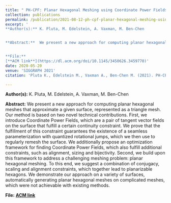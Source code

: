 ```yaml
---
title: " PH-CPF: Planar Hexagonal Meshing using Coordinate Power Fields"
collection: publications
permalink: /publication/2021-08-12-ph-cpf-planar-hexagonal-meshing-using-coordinate-power-fields
excerpt: '
**Author(s):** K. Pluta, M. Edelstein, A. Vaxman, M. Ben-Chen


**Abstract:**  We present a new approach for computing planar hexagonal meshes that approximate a given surface, represented as a triangle mesh. Our method is based on two novel technical contributions. First, we introduce Coordinate Power Fields, which are a pair of tangent vector fields on the surface that fulfill a certain continuity constraint. We prove that the fulfillment of this constraint guarantees the existence of a seamless parameterization with quantized rotational jumps, which we then use to regularly remesh the surface. We additionally propose an optimization framework for finding Coordinate Power Fields, which also fulfill additional constraints, such as alignment, sizing and bijectivity. Second, we build upon this framework to address a challenging meshing problem: planar hexagonal meshing. To this end, we suggest a combination of conjugacy, scaling and alignment constraints, which together lead to planarizable hexagons. We demonstrate our approach on a variety of surfaces, automatically generating planar hexagonal meshes on complicated meshes, which were not achievable with existing methods. 


**File:**
[**ACM link**](https://dl.acm.org/doi/10.1145/3450626.3459770)'
date: 2020-05-20
venue: 'SIGGRAPH 2021'
citation: 'Pluta K., Edelstein M., Vaxman A., Ben-Chen M. (2021). PH-CPF: Planar Hexagonal Meshing using Coordinate Power Fields. ACM Transactions on Graphics, 40(4), 1–19.' 

---
```

**Author(s):** K. Pluta, M. Edelstein, A. Vaxman, M. Ben-Chen


**Abstract:**  We present a new approach for computing planar hexagonal meshes that approximate a given surface, represented as a triangle mesh. Our method is based on two novel technical contributions. First, we introduce Coordinate Power Fields, which are a pair of tangent vector fields on the surface that fulfill a certain continuity constraint. We prove that the fulfillment of this constraint guarantees the existence of a seamless parameterization with quantized rotational jumps, which we then use to regularly remesh the surface. We additionally propose an optimization framework for finding Coordinate Power Fields, which also fulfill additional constraints, such as alignment, sizing and bijectivity. Second, we build upon this framework to address a challenging meshing problem: planar hexagonal meshing. To this end, we suggest a combination of conjugacy, scaling and alignment constraints, which together lead to planarizable hexagons. We demonstrate our approach on a variety of surfaces, automatically generating planar hexagonal meshes on complicated meshes, which were not achievable with existing methods. 

**File:**
[**ACM link**](https://dl.acm.org/doi/10.1145/3450626.3459770)



